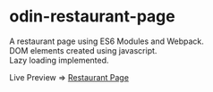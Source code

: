 # odin-restaurant-page

A restaurant page using ES6 Modules and Webpack.  
DOM elements created using javascript.  
Lazy loading implemented.

Live Preview => [Restaurant Page](https://madaooftheblues.github.io/odin-restaurant-page/)
